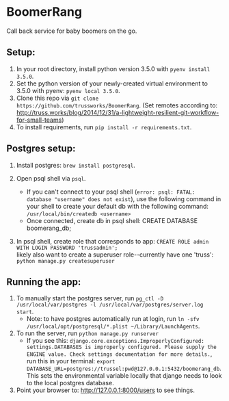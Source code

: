 # BoomerRang
Call back service for baby boomers on the go.

## Setup:
 1. In your root directory, install python version 3.5.0 with `pyenv install 3.5.0`.
 2. Set the python version of your newly-created virtual environment to 3.5.0 with pyenv: `pyenv local 3.5.0`.
 3. Clone this repo via `git clone https://github.com/trussworks/BoomerRang`. (Set remotes according to: http://truss.works/blog/2014/12/31/a-lightweight-resilient-git-workflow-for-small-teams)
 4. To install requirements, run `pip install -r requirements.txt`.

## Postgres setup:

1. Install postgres: `brew install postgresql`.
2. Open psql shell via `psql`.
	* If you can't connect to your psql shell (`error: psql: FATAL:  database "username" does not exist`), use the following command in your shell to create your default db with the following command: `/usr/local/bin/createdb <username>`
	* 	Once connected, create db in psql shell: CREATE DATABASE boomerang_db;

3. In psql shell, create role that corresponds to app:
 `CREATE ROLE admin WITH LOGIN PASSWORD 'trussadmin';`  
 likely also want to create a superuser role--currently have one 'truss':
 `python manage.py createsuperuser`


## Running the app:

1. To manually start the postgres server, run `pg_ctl -D /usr/local/var/postgres -l /usr/local/var/postgres/server.log start`.
	* Note: to have postgres automatically run at login, run `ln -sfv /usr/local/opt/postgresql/*.plist ~/Library/LaunchAgents`.
2. To run the server, run `python manage.py runserver`
	* If you see this: `django.core.exceptions.ImproperlyConfigured: settings.DATABASES is improperly configured. Please supply the ENGINE value. Check settings documentation for more details.`, run this in your terminal: `export DATABASE_URL=postgres://trussel:pwd@127.0.0.1:5432/boomerang_db`. This sets the environmental variable locally that django needs to look to the local postgres database.
3. Point your browser to: http://127.0.0.1:8000/users to see things.
